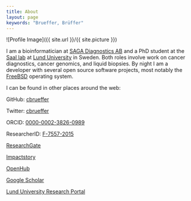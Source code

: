 ```yaml
---
title: About
layout: page
keywords: "Brueffer, Brüffer"
---
```

![Profile Image]({{ site.url }}/{{ site.picture }})

I am a bioinformatician at [SAGA Diagnostics AB](http://sagadiagnostics.com) and a PhD student at the [Saal lab](https://med.lu.se/saalgroup)
at [Lund University](http://www.lunduniversity.lu.se) in Sweden.  Both roles involve work on cancer diagnostics, cancer genomics, and
liquid biopsies. By night I am a developer with several open source software projects, most notably the [FreeBSD](https://www.freebsd.org)
operating system.

I can be found in other places around the web:

GitHub: [cbrueffer](https://github.com/cbrueffer)

Twitter: [cbrueffer](https://www.twitter.com/cbrueffer)

ORCID: [0000-0002-3826-0989](https://orcid.org/0000-0002-3826-0989)

ResearcherID: [F-7557-2015](https://www.researcherid.com/rid/F-7557-2015)

[ResearchGate](https://www.researchgate.net/profile/Christian_Brueffer2)

[Impactstory](https://impactstory.org/u/0000-0002-3826-0989)

[OpenHub](https://www.openhub.net/accounts/brueffer)

[Google Scholar](https://scholar.google.se/citations?user=BFnR7W8AAAAJ)

[Lund University Research Portal](https://portal.research.lu.se/portal/en/persons/christian-brueffer(34807b93-a7ad-4694-82b7-2a665a620c14).html)

